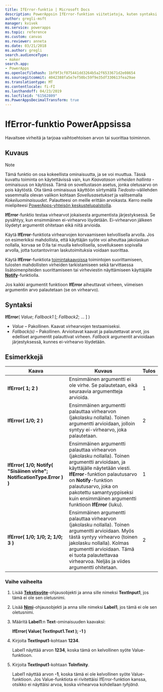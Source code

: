 ```yaml
---
title: IfError-funktio | Microsoft Docs
description: PowerAppsin IfError-funktion viitetietoja, kuten syntaksi ja esimerkkejä
author: gregli-msft
manager: kvivek
ms.service: powerapps
ms.topic: reference
ms.custom: canvas
ms.reviewer: anneta
ms.date: 03/21/2018
ms.author: gregli
search.audienceType:
- maker
search.app:
- PowerApps
ms.openlocfilehash: 1bf9f3cf075441dd3264b5a2f6533671d2e08654
ms.sourcegitcommit: 4042388fa5e7ef50bc59f9e35df330613fea29ae
ms.translationtype: MT
ms.contentlocale: fi-FI
ms.lasthandoff: 04/23/2019
ms.locfileid: "61562809"
ms.PowerAppsDecimalTransform: true
---
```

# <a name="iferror-function-in-powerapps"></a>IfError-funktio PowerAppsissa
Havaitsee virheitä ja tarjoaa vaihtoehtoisen arvon tai suorittaa toiminnon.

## <a name="description"></a>Kuvaus
> [!NOTE]
> Tämä funktio on osa kokeellista ominaisuutta, ja se voi muuttua.  Tässä kuvattu toiminta on käytettävissä vain, kun *Kaavatason virheiden hallinta* -ominaisuus on käytössä.  Tämä on sovellustason asetus, jonka oletusarvo on pois käytöstä.  Ota tämä ominaisuus käyttöön siirtymällä *Tiedosto*-välilehden vasemmalla olevan valikon kohtaan *Sovellusasetukset* ja valitsemalla *Kokeiluominaisuudet*.  Palautteesi on meille erittäin arvokasta. Kerro meille mielipiteesi [PowerApps-yhteisön keskustelupalstoilla](https://powerusers.microsoft.com/t5/Expressions-and-Formulas/bd-p/How-To).

**IfError**-funktio testaa virhearvot jokaisesta argumentista järjestyksessä. Se pysähtyy, kun ensimmäinen ei-virhearvo löydetään.  Ei-virhearvon jälkeen löydetyt argumentit ohitetaan eikä niitä arvioida.

Käytä **IfError**-funktiota virhearvojen korvaamiseen kelvollisella arvolla.  Jos on esimerkiksi mahdollista, että käyttäjän syöte voi aiheuttaa jakolaskun nollalla, korvaa se 0:lla tai muulla kelvollisella, sovellukseen sopivalla arvolla, jotta tuotantovirran laskutoimituksia voidaan suorittaa.

Käytä **IfError**-funktiota [toimintakaavoissa](../working-with-formulas-in-depth.md) toimintojen suorittamiseen, tulosten mahdollisten virheiden tarkistamiseen sekä tarvittaessa lisätoimenpiteiden suorittamiseen tai virheviestin näyttämiseen käyttäjälle [**Notify**](function-showerror.md)-funktiolla.

Jos kaikki argumentit funktioon **IfError** aiheuttavat virheen, viimeisen argumentin arvo palautetaan (se on virhearvo). 

## <a name="syntax"></a>Syntaksi
**IfError**( *Value*; *Fallback1* [; *Fallback2*; ... ] )

* *Value* – Pakollinen. Kaavat virhearvojen testaamiseksi. 
* *Fallback(s)* – Pakollinen. Arvioitavat kaavat ja palautettavat arvot, jos edelliset argumentit palauttivat virheen.  *Fallback* argumentit arvioidaan järjestyksessä, kunnes ei-virhearvo löydetään.

## <a name="examples"></a>Esimerkkejä

| Kaava | Kuvaus | Tulos |
| --- | --- | --- |
| **IfError( 1; 2 )** |Ensimmäinen argumentti ei ole virhe.  Se palautetaan, eikä seuraavia argumentteja arvioida.   | 1 |
| **IfError( 1/0; 2 )** | Ensimmäinen argumentti palauttaa virhearvon (jakolasku nollalla).  Toinen argumentti arvioidaan, jolloin syntyy ei-virhearvo, joka palautetaan. | 2 | 
| **IfError( 1/0; Notify( "Sisäinen virhe"; NotificationType.Error ) )** | Ensimmäinen argumentti palauttaa virhearvon (jakolasku nollalla).  Toinen argumentti arvioidaan, ja käyttäjälle näytetään viesti.  **IfError**-funktion palautusarvo on **Notify**-funktion palautusarvo, joka on pakotettu samantyyppiseksi kuin ensimmäinen argumentti funktioon **IfError** (luku). | 1 |
| **IfError( 1/0; 1/0; 2; 1/0; 3 )** | Ensimmäinen argumentti palauttaa virhearvon (jakolasku nollalla).  Toinen argumentti arvioidaan. Myös tästä syntyy virhearvo (toinen jakolasku nollalla).  Kolmas argumentti arvioidaan. Tämä ei tuota palautettavaa virhearvoa.  Neljäs ja viides argumentti ohitetaan.  | 2 |

### <a name="step-by-step"></a>Vaihe vaiheelta

1. Lisää **[Tekstisyöte](../controls/control-text-input.md)**-ohjausobjekti ja anna sille nimeksi **TextInput1**, jos tämä ei ole sen oletusnimi.

2. Lisää **[Nimi](../controls/control-text-box.md)**-ohjausobjekti ja anna sille nimeksi **Label1**, jos tämä ei ole sen oletusnimi.

3. Määritä **Label1**:n **Text**-ominaisuuden kaavaksi:

    **IfError( Value( TextInput1.Text ); -1 )**

4. Kirjoita **TextInput1**-kohtaan **1234**.  

    Label1 näyttää arvon **1234**, koska tämä on kelvollinen syöte Value-funktioon.

5. Kirjoita **TextInput1**-kohtaan **ToInfinity**.

    Label1 näyttää arvon **-1**, koska tämä ei ole kelvollinen syöte Value-funktioon.  Jos Value-funktiota ei rivitettäisi IfError-funktion kanssa, otsikko ei näyttäisi arvoa, koska virhearvoa kohdellaan *tyhjänä*. 

